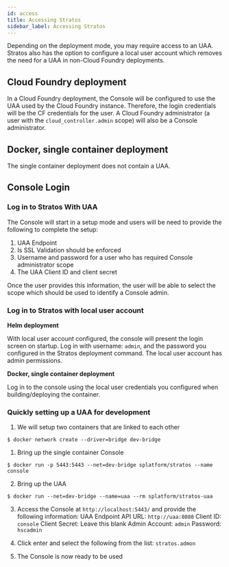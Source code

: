 ```yaml
---
id: access
title: Accessing Stratos
sidebar_label: Accessing Stratos 
---
```


Depending on the deployment mode, you may require access to an UAA. Stratos also has the option to configure a local user account which removes the need for a UAA in non-Cloud Foundry deployments.

## Cloud Foundry deployment

In a Cloud Foundry deployment, the Console will be configured to use the UAA used by the Cloud Foundry instance.
Therefore, the login credentials will be the CF credentials for the user. A Cloud Foundry administrator (a user with the `cloud_controller.admin` scope) will also be a Console administrator.

## Docker, single container deployment

The single container deployment does not contain a UAA.

## Console Login

### Log in to Stratos With UAA

The Console will start in a setup mode and users will be need to provide the following to complete the setup:
1. UAA Endpoint
2. Is SSL Validation should be enforced
3. Username and password for a user who has required Console administrator scope
4. The UAA Client ID and client secret

Once the user provides this information, the user will be able to select the scope which should be used to identify a Console admin.

### Log in to Stratos with local user account

**Helm deployment**

With local user account configured, the console will present the login screen on startup. Log in with username: ```admin```, and the password you configured in the Stratos deployment command. The local user account has admin permissions.

**Docker, single container deployment**

Log in to the console using the local user credentials you configured when building/deploying the container.

### Quickly setting up a UAA for development

1. We will setup two containers that are linked to each other
```
$ docker network create --driver=bridge dev-bridge
```

1. Bring up the single container Console
```
$ docker run -p 5443:5443 --net=dev-bridge splatform/stratos --name console
```

2. Bring up the UAA
```
$ docker run --net=dev-bridge --name=uaa --rm splatform/stratos-uaa
```

3. Access the Console at `http://localhost:5443/` and provide the following information:
UAA Endpoint API URL:  `http://uaa:8080`
Client ID: `console`
Client Secret: Leave this blank
Admin Account: `admin`
Password: `hscadmin`

4. Click enter and select the following from the list:
`stratos.admon`

5. The Console is now ready to be used
